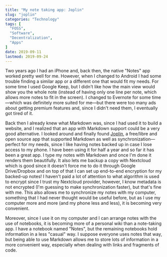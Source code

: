 ```yaml
---
title: "My note taking app: Joplin"
slug: "joplin"
categories: "Technology"
tags: [
  "FOSS",
  "Software",
  "Decentralization",
  "Apps"
]
date: 2019-09-11
lastmod: 2019-09-24
---
```


Two years ago I had an iPhone and, back then, the native "Notes" app worked
pretty well for me. However, when I changed to Android I had some trouble
finding a similar app or a different one that would fit my needs. For some time
I used Google Keep, but I didn't like how the main view would show you the whole
note (instead of having only one line per note, which allows more notes to fit
in the screen). I changed to Evernote for some time—which was definitely more
suited for me—but there were too many ads about getting premium features and,
since I didn't need them, I eventually got tired of it.

Back then I already knew what Markdown was, since I had used it to build a
website, and I realized that an app with Markdown support could be a very good
alternative. I looked around and finally found [Joplin][j], a free/libre and
open source app that supported Markdown as well as synchronization—perfect for
my needs, since I like having notes backed up in case I lose access to my phone.
I have been using it for half a year and so far it has been a great app. I type
my notes with Markdown and once I'm done it renders them beautifully. It also
lets me backup a copy with Nextcloud which is good since it doesn't force me to
do it through Google Drive/Dropbox and on top of that I can set up end-to-end
encryption for my backed-up notes! I haven't paid a lot of attention to what
algorithm is used to encrypt since I trust my Nextcloud provider, however, I
know metadata is not encrypted (I'm guessing to make synchronization faster),
but that's fine with me. This also allows me to synchronize my notes with my
computer, something that I had never thought would be useful before, but as I
use my computer more and more (and my phone less and less), it is becoming very
convenient.

Moreover, since I use it on my computer and I can arrange notes with the use of
notebooks, it is becoming more of a personal wiki than a note-taking app. I have
a notebook named "Notes", but the remaining notebooks hold information in a less
"casual" way. I suppose everyone uses notes that way, but being able to use
Markdown allows me to store lots of information in a more convenient way,
especially when dealing with links and fragments of code.


[j]: <https://joplinapp.org> "Joplin"
